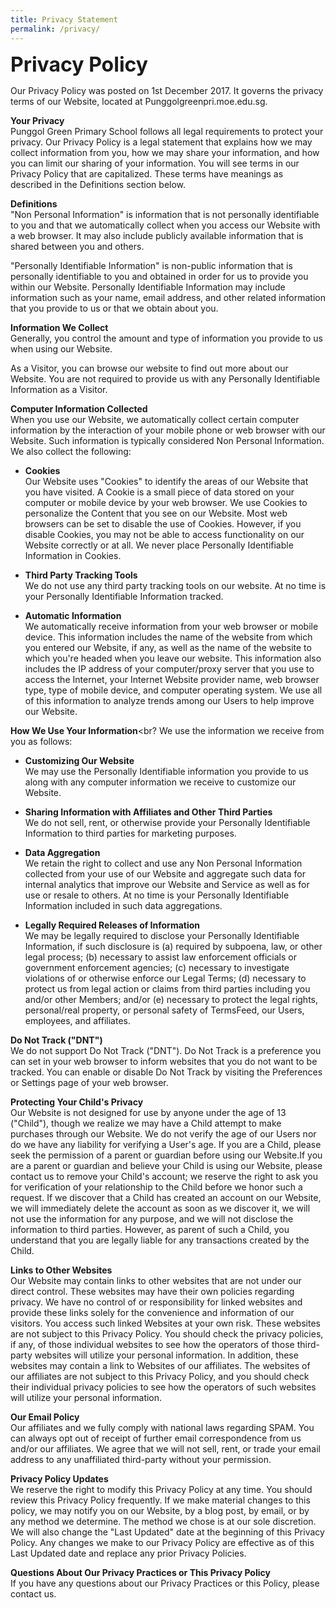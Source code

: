```yaml
---
title: Privacy Statement
permalink: /privacy/
---
```

**<font size=6>Privacy Policy</font>**


Our Privacy Policy was posted on 1st December 2017. It governs the privacy terms of our Website, located at Punggolgreenpri.moe.edu.sg.

  

**Your Privacy**<br>
Punggol Green Primary School follows all legal requirements to protect your privacy. Our Privacy Policy is a legal statement that explains how we may collect information from you, how we may share your information, and how you can limit our sharing of your information. You will see terms in our Privacy Policy that are capitalized. These terms have meanings as described in the Definitions section below.

  

**Definitions**<br>
"Non Personal Information" is information that is not personally identifiable to you and that we automatically collect when you access our Website with a web browser. It may also include publicly available information that is shared between you and others.

  

"Personally Identifiable Information" is non-public information that is personally identifiable to you and obtained in order for us to provide you within our Website. Personally Identifiable Information may include information such as your name, email address, and other related information that you provide to us or that we obtain about you.

  

**Information We Collect**<br>
Generally, you control the amount and type of information you provide to us when using our Website.

  

As a Visitor, you can browse our website to find out more about our Website. You are not required to provide us with any Personally Identifiable Information as a Visitor.

  

**Computer Information Collected**<br>
When you use our Website, we automatically collect certain computer information by the interaction of your mobile phone or web browser with our Website. Such information is typically considered Non Personal Information. We also collect the following:

  

*   **Cookies**<br>
    Our Website uses "Cookies" to identify the areas of our Website that you have visited. A Cookie is a small piece of data stored on your computer or mobile device by your web browser. We use Cookies to personalize the Content that you see on our Website. Most web browsers can be set to disable the use of Cookies. However, if you disable Cookies, you may not be able to access functionality on our Website correctly or at all. We never place Personally Identifiable Information in Cookies.
    

  

*   **Third Party Tracking Tools**<br>
    We do not use any third party tracking tools on our website. At no time is your Personally Identifiable Information tracked.
    

  

*   **Automatic Information**<br>
    We automatically receive information from your web browser or mobile device. This information includes the name of the website from which you entered our Website, if any, as well as the name of the website to which you're headed when you leave our website. This information also includes the IP address of your computer/proxy server that you use to access the Internet, your Internet Website provider name, web browser type, type of mobile device, and computer operating system. We use all of this information to analyze trends among our Users to help improve our Website.
    

  

**How We Use Your Information**<br?
We use the information we receive from you as follows:

  

*   **Customizing Our Website**<br>
    We may use the Personally Identifiable information you provide to us along with any computer information we receive to customize our Website.
    

  

*   **Sharing Information with Affiliates and Other Third Parties**<br>       We do not sell, rent, or otherwise provide your Personally Identifiable Information to third parties for marketing purposes.
    

  

*   **Data Aggregation**<br>
    We retain the right to collect and use any Non Personal Information collected from your use of our Website and aggregate such data for internal analytics that improve our Website and Service as well as for use or resale to others. At no time is your Personally Identifiable Information included in such data aggregations.
    

  

*   **Legally Required Releases of Information**<br>
    We may be legally required to disclose your Personally Identifiable Information, if such disclosure is (a) required by subpoena, law, or other legal process; (b) necessary to assist law enforcement officials or government enforcement agencies; (c) necessary to investigate violations of or otherwise enforce our Legal Terms; (d) necessary to protect us from legal action or claims from third parties including you and/or other Members; and/or (e) necessary to protect the legal rights, personal/real property, or personal safety of TermsFeed, our Users, employees, and affiliates.
    

  

**Do Not Track ("DNT")**<br>
We do not support Do Not Track ("DNT"). Do Not Track is a preference you can set in your web browser to inform websites that you do not want to be tracked. You can enable or disable Do Not Track by visiting the Preferences or Settings page of your web browser.

  

**Protecting Your Child's Privacy**<br>
Our Website is not designed for use by anyone under the age of 13 ("Child"), though we realize we may have a Child attempt to make purchases through our Website. We do not verify the age of our Users nor do we have any liability for verifying a User's age. If you are a Child, please seek the permission of a parent or guardian before using our Website.If you are a parent or guardian and believe your Child is using our Website, please contact us to remove your Child's account; we reserve the right to ask you for verification of your relationship to the Child before we honor such a request. If we discover that a Child has created an account on our Website, we will immediately delete the account as soon as we discover it, we will not use the information for any purpose, and we will not disclose the information to third parties. However, as parent of such a Child, you understand that you are legally liable for any transactions created by the Child.

  

**Links to Other Websites**<br>
Our Website may contain links to other websites that are not under our direct control. These websites may have their own policies regarding privacy. We have no control of or responsibility for linked websites and provide these links solely for the convenience and information of our visitors. You access such linked Websites at your own risk. These websites are not subject to this Privacy Policy. You should check the privacy policies, if any, of those individual websites to see how the operators of those third-party websites will utilize your personal information. In addition, these websites may contain a link to Websites of our affiliates. The websites of our affiliates are not subject to this Privacy Policy, and you should check their individual privacy policies to see how the operators of such websites will utilize your personal information.

  

**Our Email Policy**<br>
Our affiliates and we fully comply with national laws regarding SPAM. You can always opt out of receipt of further email correspondence from us and/or our affiliates. We agree that we will not sell, rent, or trade your email address to any unaffiliated third-party without your permission.

  

**Privacy Policy Updates**<br>
We reserve the right to modify this Privacy Policy at any time. You should review this Privacy Policy frequently. If we make material changes to this policy, we may notify you on our Website, by a blog post, by email, or by any method we determine. The method we chose is at our sole discretion. We will also change the "Last Updated" date at the beginning of this Privacy Policy. Any changes we make to our Privacy Policy are effective as of this Last Updated date and replace any prior Privacy Policies.

  

**Questions About Our Privacy Practices or This Privacy Policy**<br>
If you have any questions about our Privacy Practices or this Policy, please contact us.